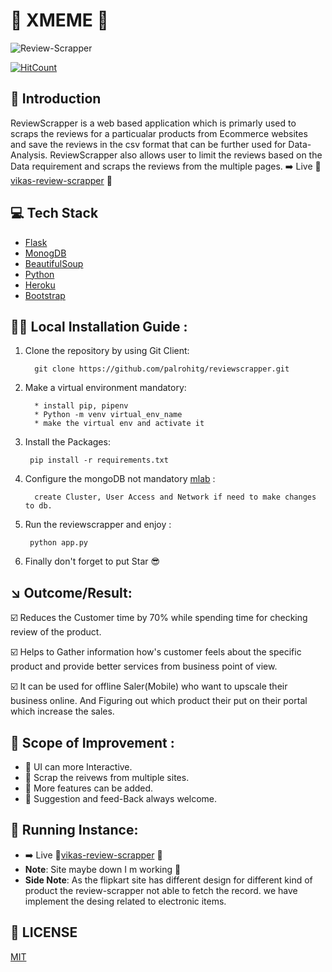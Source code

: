 # :metal:	XMEME 	:snake:	
![Review-Scrapper](https://socialify.git.ci/palrohitg/reviewscrapper/image?font=Source%20Code%20Pro&forks=1&issues=1&language=1&owner=1&pattern=Brick%20Wall&pulls=1&stargazers=1&theme=Light)

[![HitCount](http://hits.dwyl.com/palrohitg/https://githubcom/palrohitg/reviewscrapper.svg)](http://hits.dwyl.com/palrohitg/https://githubcom/palrohitg/reviewscrapper)

## :pushpin: Introduction 

ReviewScrapper is a web based application which is primarly used to scraps the reviews for a particualar products from Ecommerce websites and save the reviews in the csv format that can be further used for Data-Analysis. ReviewScrapper also allows user to limit the reviews based on the Data requirement and scraps the reviews from the multiple pages.
:arrow_right: Live :beers:[vikas-review-scrapper](https://vikas-webscrappper-review.herokuapp.com/) :beers:

## :computer: Tech Stack
    
* [Flask](https://flask.palletsprojects.com/)
* [MonogDB](https://www.mongodb.com/)
* [BeautifulSoup](https://www.crummy.com/software/BeautifulSoup/doc)
* [Python](https://www.python.org/)
* [Heroku](https://www.heroku.com/)
* [Bootstrap](https://getbootstrap.com/)


## :running_woman: Local Installation Guide : 

1. Clone the repository by using Git Client: 

         git clone https://github.com/palrohitg/reviewscrapper.git

2. Make a virtual environment mandatory: 

         * install pip, pipenv
         * Python -m venv virtual_env_name
         * make the virtual env and activate it 

3. Install the Packages: 

        pip install -r requirements.txt

4. Configure the mongoDB not mandatory [mlab](https://mlab.com/) :
    
         create Cluster, User Access and Network if need to make changes to db.

5. Run the reviewscrapper and enjoy : 

        python app.py

6. Finally don't forget to put Star :sunglasses:

## :arrow_lower_right:	Outcome/Result:
  
  :ballot_box_with_check: Reduces the Customer time by 70% while spending time for checking review of the product.

  :ballot_box_with_check: Helps to Gather information how's customer feels about the specific product and provide better services from business point of view. 
  
  :ballot_box_with_check: It can be used for offline Saler(Mobile) who want to upscale their business online. And Figuring out which product their put on their portal which increase the sales.

## :dart:	Scope of Improvement : 

* :blossom: UI can more Interactive. 
* :blossom: Scrap the reivews from multiple sites.
* :blossom: More features can be added. 
* :blossom: Suggestion and feed-Back always welcome.


## :iphone:	Running Instance:


* :arrow_right: Live :beers:[vikas-review-scrapper](https://vikas-webscrappper-review.herokuapp.com/) :beers:
* **Note**: Site maybe down I m working :crossed_fingers:
* **Side Note**: As the flipkart site has different design for different kind of product the review-scrapper not able to fetch the record. we have implement the desing related to electronic items. 


## 📜 LICENSE

  [MIT](https://github.com/palrohitg/reviewscrapper/blob/master/LICENSE) 